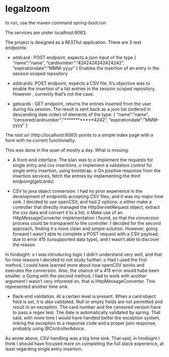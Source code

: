 # legalzoom


to run,  use the maven command spring-boot:run

The services are under localhost:8083.

The project is designed as a RESTful application. There are 3 rest endpoints:

-	addcard : POST endpoint, expects a json input of the type 
{
“name”:”name”, 
“cardnumber”:”4242424242424242”, 
“expirationdate”:”MMM-yyyy”
}
Enables the insertion of an entry in the session scoped repository
-	addcards: POST endpoint, expects a CSV file. It’s objective was to enable the insertion of a list  entries in the session scoped repository. However , currently that’s not the case. 

-	getcards : GET endpoint, returns the entries inserted from the user during his session. The result is sent back as a json list (ordered in descending date order) of elements of the type:
{
“name”:”name”, 
“censoredcardnumber”:”************4242”, 
“expirationdate”:”MMM-yyyy”
}


The root url (http://localhost:8083) points to a simple index page with a form with no current functionality.

This was done in the span of mostly a day. What is missing:

-	A front-end interface. The plan was to
o	Implement the requests for single entry and csv insertions.
o	Implement a validation control for single entry insertion, using bootstrap.
o	On positive response from the insertion services, fetch the entries by implementing the third endpoing(getcards)


-	CSV to java object conversion. I had no prior experience in the development of endpoints accepting CSV files, and it was my major time sink. I decided to use openCSV, and had 2 options: 
  o	either make a controller that directly managed the HttpServletRequest  object, extract the csv data and convert it to a list;
  o	Make use of an HttpMessageConverter implementation I found, so that the conversion process could be transparent to the controller.
I decided for the second approach, finding it a more clean and simple solution. However, going forward I wasn’t able to complete a POST request with a CSV payload, due to error 415 (unsupported data type), and I wasn’t able to discover the reason.


In hindsight:
  o	I was introducing logic I didn’t understand very well, and that for time reasons I decided to not study further;
  o	Had I used the first method, I could have learned more about how openCSV works and executes the conversion. Also, the chance of a 415   error would habe been smaller.
  o	Going with the second method, I had to work with another argument I wasn’t very informed on, that is HttpMessageConverter. This represented another time sink.


-	Back-end validation. At a certain level is present. When a card object field is set, it is also validated. Null or empty fields are not permitted and result in an exception. The card number and the censored version have to pass a regex test. The date is automatically validated by spring.  That said, with more time I would have handled better the exception system, linking the exception to a response code and a proper json response, probably using @ControllerAdvice.



As wrote above, CSV handling was a big time sink. That said, in hindsight I think I should have focused more on completing the full stack experience, at least regarding single entry insertion.

